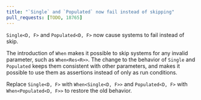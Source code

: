 ```yaml
---
title: "`Single` and `Populated` now fail instead of skipping"
pull_requests: [TODO, 18765]
---
```


`Single<D, F>` and `Populated<D, F>` now cause systems to fail instead of skip.

The introduction of `When` makes it possible to skip systems for any invalid parameter, such as `When<Res<R>>`.
The change to the behavior of `Single` and `Populated` keeps them consistent with other parameters,
and makes it possible to use them as assertions instead of only as run conditions.

Replace `Single<D, F>` with `When<Single<D, F>>`
and `Populated<D, F>` with `When<Populated<D, F>>`
to restore the old behavior.

